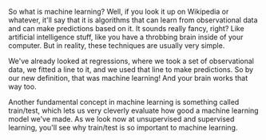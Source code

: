 So what is machine learning? Well, if you look it up on Wikipedia or whatever, it'll say that it is algorithms that can learn from observational data and can make predictions based on it. It sounds really fancy, right? Like artificial intelligence stuff, like you have a throbbing brain inside of your computer. But in reality, these techniques are usually very simple.

We've already looked at regressions, where we took a set of observational data, we fitted a line to it, and we used that line to make predictions. So by our new definition, that was machine learning! And your brain works that way too.

Another fundamental concept in machine learning is something called train/test, which lets us very cleverly evaluate how good a machine learning model we've made. As we look now at unsupervised and supervised learning, you'll see why train/test is so important to machine learning.